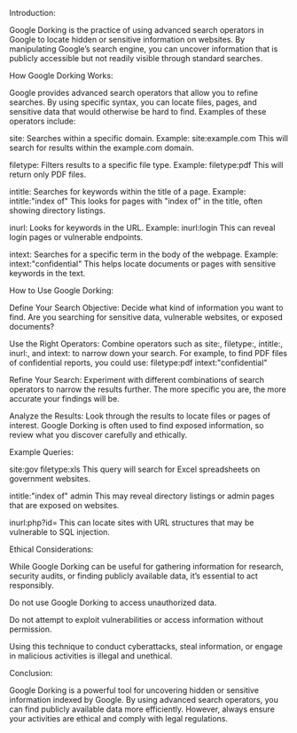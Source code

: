 Introduction:

Google Dorking is the practice of using advanced search operators in Google to locate hidden or sensitive information on websites. By manipulating Google’s search engine, you can uncover information that is publicly accessible but not readily visible through standard searches.

How Google Dorking Works:

Google provides advanced search operators that allow you to refine searches. By using specific syntax, you can locate files, pages, and sensitive data that would otherwise be hard to find. Examples of these operators include:

site: Searches within a specific domain.
Example: site:example.com
This will search for results within the example.com domain.

filetype: Filters results to a specific file type.
Example: filetype:pdf
This will return only PDF files.

intitle: Searches for keywords within the title of a page.
Example: intitle:"index of"
This looks for pages with "index of" in the title, often showing directory listings.

inurl: Looks for keywords in the URL.
Example: inurl:login
This can reveal login pages or vulnerable endpoints.

intext: Searches for a specific term in the body of the webpage.
Example: intext:"confidential"
This helps locate documents or pages with sensitive keywords in the text.

How to Use Google Dorking:

Define Your Search Objective: Decide what kind of information you want to find. Are you searching for sensitive data, vulnerable websites, or exposed documents?

Use the Right Operators: Combine operators such as site:, filetype:, intitle:, inurl:, and intext: to narrow down your search. For example, to find PDF files of confidential reports, you could use:
filetype:pdf intext:"confidential"

Refine Your Search: Experiment with different combinations of search operators to narrow the results further. The more specific you are, the more accurate your findings will be.

Analyze the Results: Look through the results to locate files or pages of interest. Google Dorking is often used to find exposed information, so review what you discover carefully and ethically.

Example Queries:

site:gov filetype:xls
This query will search for Excel spreadsheets on government websites.

intitle:"index of" admin
This may reveal directory listings or admin pages that are exposed on websites.

inurl:php?id=
This can locate sites with URL structures that may be vulnerable to SQL injection.

Ethical Considerations:

While Google Dorking can be useful for gathering information for research, security audits, or finding publicly available data, it’s essential to act responsibly.

Do not use Google Dorking to access unauthorized data.

Do not attempt to exploit vulnerabilities or access information without permission.

Using this technique to conduct cyberattacks, steal information, or engage in malicious activities is illegal and unethical.

Conclusion:

Google Dorking is a powerful tool for uncovering hidden or sensitive information indexed by Google. By using advanced search operators, you can find publicly available data more efficiently. However, always ensure your activities are ethical and comply with legal regulations.

